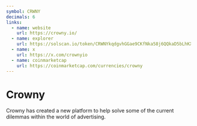 ```yaml
---
symbol: CRWNY
decimals: 6
links:
  - name: website
    url: https://crowny.io/
  - name: explorer
    url: https://solscan.io/token/CRWNYkqdgvhGGae9CKfNka58j6QQkaD5bLhKXvUYqnc1
  - name: x
    url: https://x.com/crownyio
  - name: coinmarketcap
    url: https://coinmarketcap.com/currencies/crowny
---
```


# Crowny

Crowny has created a new platform to help solve some of the current dilemmas within the world of advertising.

